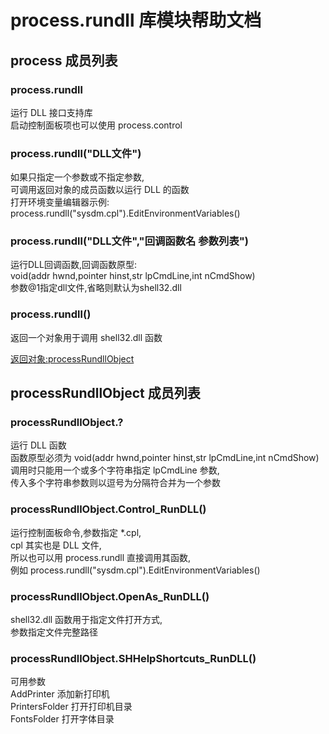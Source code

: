 # process.rundll 库模块帮助文档

<a id="process"></a>
## process 成员列表


<a id="process.rundll"></a>
### process.rundll 
 运行 DLL 接口支持库  
启动控制面板项也可以使用 process.control

<a id="process.rundll"></a>
### process.rundll("DLL文件") 
 如果只指定一个参数或不指定参数,  
可调用返回对象的成员函数以运行 DLL 的函数  
打开环境变量编辑器示例:  
process.rundll("sysdm.cpl").EditEnvironmentVariables()

<a id="process.rundll"></a>
### process.rundll("DLL文件","回调函数名 参数列表") 
 运行DLL回调函数,回调函数原型:  
 void(addr hwnd,pointer hinst,str lpCmdLine,int nCmdShow)  
参数@1指定dll文件,省略则默认为shell32.dll

<a id="process.rundll"></a>
### process.rundll() 
 返回一个对象用于调用 shell32.dll 函数  
  
[返回对象:processRundllObject](#processRundllObject)

<a id="processRundllObject"></a>
## processRundllObject 成员列表


<a id="processRundllObject.?"></a>
### processRundllObject.? 
 运行 DLL 函数  
函数原型必须为 void(addr hwnd,pointer hinst,str lpCmdLine,int nCmdShow)  
调用时只能用一个或多个字符串指定 lpCmdLine 参数,  
传入多个字符串参数则以逗号为分隔符合并为一个参数

<a id="processRundllObject.Control_RunDLL"></a>
### processRundllObject.Control_RunDLL() 
 运行控制面板命令,参数指定 *.cpl,  
cpl 其实也是 DLL 文件,  
所以也可以用 process.rundll 直接调用其函数,  
例如 process.rundll("sysdm.cpl").EditEnvironmentVariables()

<a id="processRundllObject.OpenAs_RunDLL"></a>
### processRundllObject.OpenAs_RunDLL() 
 shell32.dll 函数用于指定文件打开方式,  
参数指定文件完整路径

<a id="processRundllObject.SHHelpShortcuts_RunDLL"></a>
### processRundllObject.SHHelpShortcuts_RunDLL() 
 可用参数  
AddPrinter 添加新打印机  
PrintersFolder 打开打印机目录  
FontsFolder 打开字体目录
